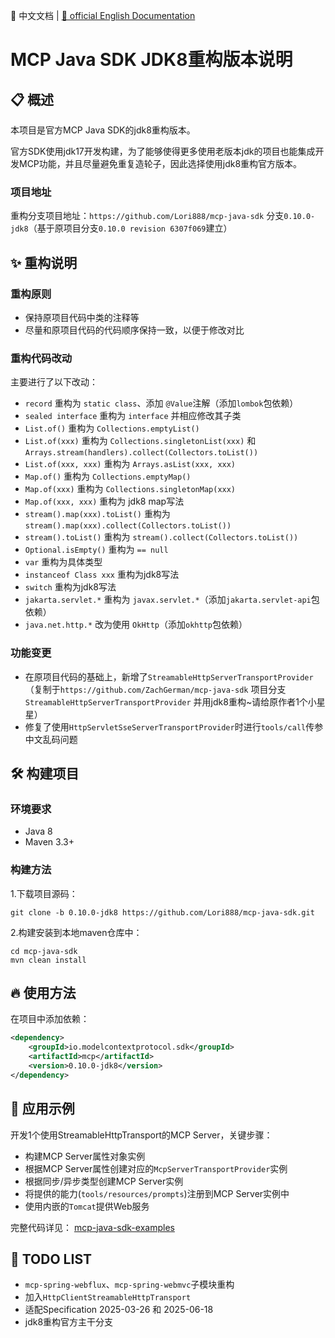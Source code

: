 📖 中文文档 | [📖 official English Documentation](README_EN.md)

# MCP Java SDK JDK8重构版本说明

## 📋 概述

本项目是官方MCP Java SDK的jdk8重构版本。

官方SDK使用jdk17开发构建，为了能够使得更多使用老版本jdk的项目也能集成开发MCP功能，并且尽量避免重复造轮子，因此选择使用jdk8重构官方版本。

### 项目地址

重构分支项目地址：`https://github.com/Lori888/mcp-java-sdk`   分支`0.10.0-jdk8`（基于原项目分支`0.10.0 revision 6307f069`建立）

## ✨ 重构说明

### 重构原则

- 保持原项目代码中类的注释等
- 尽量和原项目代码的代码顺序保持一致，以便于修改对比

### 重构代码改动

主要进行了以下改动：

- `record` 重构为 `static class`、添加 `@Value`注解（添加`lombok`包依赖）
- `sealed interface` 重构为 `interface`  并相应修改其子类
- `List.of()` 重构为 `Collections.emptyList()`
- `List.of(xxx)` 重构为 `Collections.singletonList(xxx)`  和 `Arrays.stream(handlers).collect(Collectors.toList())`
- `List.of(xxx, xxx)` 重构为 `Arrays.asList(xxx, xxx)`
- `Map.of()` 重构为 `Collections.emptyMap()`
- `Map.of(xxx)` 重构为 `Collections.singletonMap(xxx)`
- `Map.of(xxx, xxx)` 重构为 jdk8 map写法
- `stream().map(xxx).toList()`  重构为 `stream().map(xxx).collect(Collectors.toList())`
- `stream().toList()` 重构为 `stream().collect(Collectors.toList())`
- `Optional.isEmpty()`  重构为 `== null`
- `var` 重构为具体类型
- `instanceof Class xxx` 重构为jdk8写法
- `switch` 重构为jdk8写法
- `jakarta.servlet.*` 重构为 `javax.servlet.*`（添加`jakarta.servlet-api`包依赖）
- `java.net.http.*`  改为使用 `OkHttp`（添加`okhttp`包依赖）

### 功能变更

- 在原项目代码的基础上，新增了`StreamableHttpServerTransportProvider`（复制于`https://github.com/ZachGerman/mcp-java-sdk` 项目分支`StreamableHttpServerTransportProvider` 并用jdk8重构~请给原作者1个小星星）
- 修复了使用`HttpServletSseServerTransportProvider`时进行`tools/call`传参中文乱码问题

## 🛠️ 构建项目

### 环境要求

- Java 8
- Maven 3.3+

### 构建方法

1.下载项目源码：

```
git clone -b 0.10.0-jdk8 https://github.com/Lori888/mcp-java-sdk.git
```

2.构建安装到本地maven仓库中：

```
cd mcp-java-sdk
mvn clean install
```

## 🔥 使用方法

在项目中添加依赖：

```xml
<dependency>
	<groupId>io.modelcontextprotocol.sdk</groupId>
	<artifactId>mcp</artifactId>
	<version>0.10.0-jdk8</version>
</dependency>
```

## 🧪 应用示例

开发1个使用StreamableHttpTransport的MCP Server，关键步骤：

- 构建MCP Server属性对象实例
- 根据MCP Server属性创建对应的`McpServerTransportProvider`实例
- 根据同步/异步类型创建MCP Server实例
- 将提供的能力(`tools/resources/prompts`)注册到MCP Server实例中
- 使用内嵌的`Tomcat`提供Web服务

完整代码详见： [mcp-java-sdk-examples](https://github.com/Lori888/mcp-java-sdk-examples.git) 

## 📑 TODO LIST

- `mcp-spring-webflux`、`mcp-spring-webmvc`子模块重构
- 加入`HttpClientStreamableHttpTransport`
- 适配Specification 2025-03-26 和 2025-06-18
- jdk8重构官方主干分支

